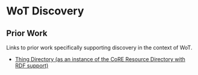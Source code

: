# WoT Discovery
## Prior Work
Links to prior work specifically supporting discovery in the context of WoT.

 * [Thing Directory (as an instance of the CoRE Resource Directory with RDF support)](prior-work/tdir.pdf)
